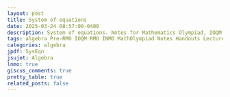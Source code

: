 ```yaml
---
layout: post
title: System of equations
date: 2025-03-24 08:57:00-0400
description: System of equations. Notes for Mathematics Olympiad, IOQM, RMO, INMO. Problem set, Solutions, Questions, Answers, Hints, Walkthroughs, Discussions.
tags: algebra Pre-RMO IOQM RMO INMO MathOlympiad Notes Handouts LectureNotes
categories: algebra
jpdf: SysEqn
jsujet: Algebra
lnmo: true
giscus_comments: true
pretty_table: true
related_posts: false
---
```

